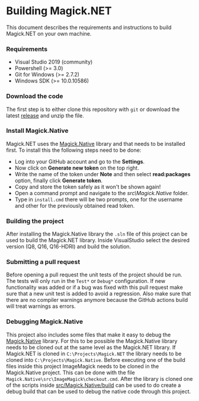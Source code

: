 # Building Magick.NET

This document describes the requirements and instructions to build Magick.NET on your own machine.

### Requirements

- Visual Studio 2019 (community)
- Powershell (>= 3.0)
- Git for Windows (>= 2.7.2)
- Windows SDK (>= 10.0.10586)

### Download the code

The first step is to either clone this repository with `git` or download the latest [release](https://github.com/dlemstra/Magick.NET/releases) and
unzip the file.

### Install Magick.Native

Magick.NET uses the [Magick.Native](https://github.com/dlemstra/Magick.Native) library and that needs to be installed first. To install this the
following steps need to be done:

- Log into your GitHub account and go to the **Settings**.
- Now click on **Generate new token** on the top right.
- Write the name of the token under **Note** and then select **read:packages** option, finally click **Generate token**.
- Copy and store the token safely as it won't be shown again!
- Open a command prompt and navigate to the *src\Magick.Native* folder.
- Type in `install.cmd` there will be two prompts, one for the username and other for the previously obtained read token.

### Building the project

After installing the Magick.Native library the `.sln` file of this project can be used to build the Magick.NET library. Inside VisualStudio select
the desired version (Q8, Q16, Q16-HDRI) and build the solution.

### Submitting a pull request

Before opening a pull request the unit tests of the project should be run. The tests will only run in the `Test*` or `Debug*` configuration. If new
functionality was added or if a bug was fixed with this pull request make sure that a new unit test is added to avoid a regression. Also make sure
that there are no compiler warnings anymore because the GitHub actions build will treat warnings as errors.

### Debugging Magick.Native

This project also includes some files that make it easy to debug the [Magick.Native](https://github.com/dlemstra/Magick.Native) library.
For this to be possible the Magick.Native library needs to be cloned out at the same level as the Magick.NET library. If Magick.NET is cloned in
`C:\Projects\Magick.NET` the library needs to be cloned into `C:\Projects\Magick.Native`. Before executing one of the  build files inside this project
ImageMagick needs to be cloned in the Magick.Native project. This can be done with the file `Magick.Native\src\ImageMagick\checkout.cmd`.
After the library is cloned one of the scripts inside [src/Magick.Native/build](src/Magick.Native/build) can be used to do create a debug build
that can be used to debug the native code through this project.